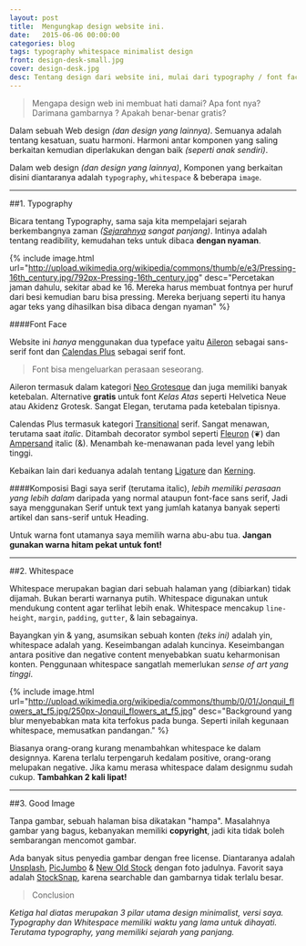 ```yaml
---
layout: post
title:  Mengungkap design website ini.
date:   2015-06-06 00:00:00
categories: blog
tags: typography whitespace minimalist design
front: design-desk-small.jpg
cover: design-desk.jpg
desc: Tentang design dari website ini, mulai dari typography / font face, layout, whitespace sampai dengan image. dan yang paling mengagumkan adalah semuanya Gratis!
---
```

> Mengapa design web ini membuat hati damai? Apa font nya? Darimana gambarnya ? Apakah benar-benar gratis?

Dalam sebuah Web design _(dan design yang lainnya)_. Semuanya adalah tentang kesatuan, suatu harmoni. Harmoni antar komponen yang saling berkaitan kemudian diperlakukan dengan baik _(seperti anak sendiri)_.

Dalam web design _(dan design yang lainnya)_, Komponen yang berkaitan disini diantaranya adalah `typography`, `whitespace` & beberapa `image`.

---

##1. Typography

Bicara tentang Typography, sama saja kita mempelajari sejarah berkembangnya zaman _([Sejarahnya](http://en.wikipedia.org/wiki/Typography#History) sangat panjang)_. Intinya adalah tentang readibility, kemudahan teks untuk dibaca **dengan nyaman**.

{% include image.html url="http://upload.wikimedia.org/wikipedia/commons/thumb/e/e3/Pressing-16th_century.jpg/792px-Pressing-16th_century.jpg" desc="Percetakan jaman dahulu, sekitar abad ke 16. Mereka harus membuat fontnya per huruf dari besi kemudian baru bisa pressing. Mereka berjuang seperti itu hanya agar teks yang dihasilkan bisa dibaca dengan nyaman" %}

####Font Face

Website ini _hanya_ menggunakan dua typeface yaitu [Aileron](http://dotcolon.net/font/aileron/) sebagai sans-serif font dan [Calendas Plus](http://www.calendasplus.com/) sebagai serif font.

> Font bisa mengeluarkan perasaan seseorang.

Aileron termasuk dalam kategori [Neo Grotesque](http://en.wikipedia.org/wiki/Sans-serif#Neo-grotesque) dan juga memiliki banyak ketebalan. Alternative **gratis** untuk font _Kelas Atas_ seperti Helvetica Neue atau Akidenz Grotesk. Sangat Elegan, terutama pada ketebalan tipisnya.

Calendas Plus termasuk kategori [Transitional](http://en.wikipedia.org/wiki/Serif#Transitional) serif. Sangat menawan, terutama saat _italic_. Ditambah decorator symbol seperti [Fleuron](http://en.wikipedia.org/wiki/Fleuron_(typography)) (&#10086;) dan [Ampersand](http://en.wikipedia.org/wiki/Ampersand) italic (&). Menambah ke-menawanan pada level yang lebih tinggi.

Kebaikan lain dari keduanya adalah tentang [Ligature](http://en.wikipedia.org/wiki/Typographic_ligature) dan [Kerning](http://en.wikipedia.org/wiki/Kerning).

####Komposisi
Bagi saya serif (terutama italic), _lebih memiliki perasaan yang lebih dalam_ daripada yang normal ataupun font-face sans serif, Jadi saya menggunakan Serif untuk text yang jumlah katanya banyak seperti artikel dan sans-serif untuk Heading.

Untuk warna font utamanya saya memilih warna abu-abu tua. **Jangan gunakan warna hitam pekat untuk font!**

---

##2. Whitespace

Whitespace merupakan bagian dari sebuah halaman yang (dibiarkan) tidak dijamah. Bukan berarti warnanya putih. Whitespace digunakan untuk mendukung content agar terlihat lebih enak. Whitespace mencakup `line-height`, `margin`, `padding`, `gutter`, & lain sebagainya.

Bayangkan yin & yang, asumsikan sebuah konten _(teks ini)_ adalah yin, whitespace adalah yang.
Keseimbangan adalah kuncinya. Keseimbangan antara positive dan negative content menyebabkan suatu keharmonisan konten. Penggunaan whitespace sangatlah memerlukan _sense of art yang tinggi_.

{% include image.html url="http://upload.wikimedia.org/wikipedia/commons/thumb/0/01/Jonquil_flowers_at_f5.jpg/250px-Jonquil_flowers_at_f5.jpg" desc="Background yang blur menyebabkan mata kita terfokus pada bunga. Seperti inilah kegunaan whitespace, memusatkan pandangan." %}

Biasanya orang-orang kurang menambahkan whitespace ke dalam designnya. Karena terlalu terpengaruh kedalam positive, orang-orang melupakan negative. Jika kamu merasa whitespace dalam designmu sudah cukup. **Tambahkan 2 kali lipat!**

---

##3. Good Image

Tanpa gambar, sebuah halaman bisa dikatakan "hampa". Masalahnya gambar yang bagus, kebanyakan memiliki **copyright**, jadi kita tidak boleh sembarangan mencomot gambar.

Ada banyak situs penyedia gambar dengan free license. Diantaranya adalah [Unsplash](https://unsplash.com/), [PicJumbo](https://picjumbo.com/) & [New Old Stock](http://nos.twnsnd.co/) dengan foto jadulnya. Favorit saya adalah [StockSnap](https://stocksnap.io/), karena searchable dan gambarnya tidak terlalu besar.


> Conclusion

_Ketiga hal diatas merupakan 3 pilar utama design minimalist, versi saya. Typography dan Whitespace memiliki waktu yang lama untuk dihayati. Terutama typography, yang memiliki sejarah yang panjang._